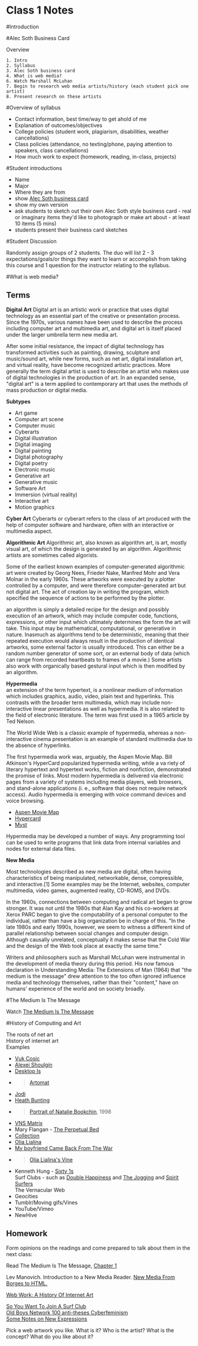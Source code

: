 Class 1 Notes
=============

#Introduction

#Alec Soth Business Card

Overview

	1. Intro
	2. Syllabus
	3. Alec Soth business card
	4. What is web media?
	6. Watch Marshall McLuhan
	7. Begin to research web media artists/history (each student pick one artist)
	8. Present research on these artists

#Overview of syllabus

*  Contact information, best time/way to get ahold of me
*  Explanation of outcomes/objectives
*  College policies (student work, plagiarism, disabilities, weather cancellations)
*  Class policies (attendance, no texting/phone, paying attention to speakers, class cancellations)
*  How much work to expect (homework, reading, in-class, projects)

#Student introductions

*  Name
*  Major
*  Where they are from
*  show [Alec Soth business card](https://littlebrownmushroom.files.wordpress.com/2010/09/biz_card.jpg)
*  show my own version
*  ask students to sketch out their own Alec Soth style business card - real or imaginary items they'd like to photograph or make art about - at least 10 items (5 mins)
*  students present their business card sketches

#Student Discussion

Randomly assign groups of 2 students. The duo will list 2 - 3 expectations/goals/or things they want to learn or accomplish from taking this course and 1 question for the instructor relating to the syllabus. 

#What is web media?

## Terms

**Digital Art**
Digital art is an artistic work or practice that uses digital technology as an essential part of the creative or presentation process. Since the 1970s, various names have been used to describe the process including computer art and multimedia art, and digital art is itself placed under the larger umbrella term new media art.

After some initial resistance, the impact of digital technology has transformed activities such as painting, drawing, sculpture and music/sound art, while new forms, such as net art, digital installation art, and virtual reality, have become recognized artistic practices. More generally the term digital artist is used to describe an artist who makes use of digital technologies in the production of art. In an expanded sense, "digital art" is a term applied to contemporary art that uses the methods of mass production or digital media.

**Subtypes**
*  Art game
*  Computer art scene
*  Computer music
*  Cyberarts
*  Digital illustration
*  Digital imaging
*  Digital painting
*  Digital photography
*  Digital poetry
*  Electronic music
*  Generative art
*  Generative music
*  Software Art
*  Immersion (virtual reality)
*  Interactive art
*  Motion graphics

**Cyber Art**
Cyberarts or cyberart refers to the class of art produced with the help of computer software and hardware, often with an interactive or multimedia aspect.

**Algorithmic Art**
Algorithmic art, also known as algorithm art, is art, mostly visual art, of which the design is generated by an algorithm. Algorithmic artists are sometimes called algorists.

Some of the earliest known examples of computer-generated algorithmic art were created by Georg Nees, Frieder Nake, Manfred Mohr and Vera Molnar in the early 1960s. These artworks were executed by a plotter controlled by a computer, and were therefore computer-generated art but not digital art. The act of creation lay in writing the program, which specified the sequence of actions to be performed by the plotter. 

 an algorithm is simply a detailed recipe for the design and possibly execution of an artwork, which may include computer code, functions, expressions, or other input which ultimately determines the form the art will take. This input may be mathematical, computational, or generative in nature. Inasmuch as algorithms tend to be deterministic, meaning that their repeated execution would always result in the production of identical artworks, some external factor is usually introduced. This can either be a random number generator of some sort, or an external body of data (which can range from recorded heartbeats to frames of a movie.) Some artists also work with organically based gestural input which is then modified by an algorithm.
 
**Hypermedia**    
an extension of the term hypertext, is a nonlinear medium of information which includes graphics, audio, video, plain text and hyperlinks. This contrasts with the broader term multimedia, which may include non-interactive linear presentations as well as hypermedia. It is also related to the field of electronic literature. The term was first used in a 1965 article by Ted Nelson.

The World Wide Web is a classic example of hypermedia, whereas a non-interactive cinema presentation is an example of standard multimedia due to the absence of hyperlinks.

The first hypermedia work was, arguably, the Aspen Movie Map. Bill Atkinson's HyperCard popularized hypermedia writing, while a va riety of literary hypertext and hypertext works, fiction and nonfiction, demonstrated the promise of links. Most modern hypermedia is delivered via electronic pages from a variety of systems including media players, web browsers, and stand-alone applications (i. e., software that does not require network access). Audio hypermedia is emerging with voice command devices and voice browsing.

* [Aspen Movie Map](https://www.youtube.com/watch?v=Hf6LkqgXPMU)
* [Hypercard](http://arstechnica.com/apple/2012/05/25-years-of-hypercard-the-missing-link-to-the-web/)
* [Myst](https://www.youtube.com/watch?v=2BqnXJxmzn8&list=PLahKLy8pQdCOJCIdtF_OYUQAceilcbbFo&index=3)

Hypermedia may be developed a number of ways. Any programming tool can be used to write programs that link data from internal variables and nodes for external data files. 

**New Media**

Most technologies described as new media are digital, often having characteristics of being manipulated, networkable, dense, compressible, and interactive.[1] Some examples may be the Internet, websites, computer multimedia, video games, augmented reality, CD-ROMS, and DVDs.

In the 1960s, connections between computing and radical art began to grow stronger. It was not until the 1980s that Alan Kay and his co-workers at Xerox PARC began to give the computability of a personal computer to the individual, rather than have a big organization be in charge of this. "In the late 1980s and early 1990s, however, we seem to witness a different kind of parallel relationship between social changes and computer design. Although causally unrelated, conceptually it makes sense that the Cold War and the design of the Web took place at exactly the same time."

Writers and philosophers such as Marshall McLuhan were instrumental in the development of media theory during this period. His now famous declaration in Understanding Media: The Extensions of Man (1964) that "the medium is the message" drew attention to the too often ignored influence media and technology themselves, rather than their "content," have on humans' experience of the world and on society broadly.

#The Medium Is The Message

Watch [The Medium Is The Message](https://www.youtube.com/watch?v=ImaH51F4HBw)

#History of Computing and Art  

The roots of net art  
History of internet art    
Examples    
*  [Vuk Cosic](http://www.ljudmila.org/~vuk/)    
*  [Alexei Shoulgin](http://www.easylife.org/)    
*  [Desktop Is](http://www.easylife.org/desktop/)    
*  >[Artomat](http://www.artomat.pro/)    
*  [Jodi](http://wwwwwwwww.jodi.org/)   
*  [Heath Bunting](http://irational.org/cgi-bin/cv2/temp.pl#projects)    
*  >[Portrait of Natalie Bookchin](http://www.irational.org/heath/imaging_natalie/), 1998    
*  [VNS Matrix](http://josephinestarrs.com/lx/?page_id=22)   
*  Mary Flangan - [The Perpetual Bed](http://maryflanagan.com/work/perpetual-bed/)   
*  [Collection](http://maryflanagan.com/work/collection/)    
*  [Olia Lialina](http://art.teleportacia.org/olia.html)    
*  [My boyfriend Came Back From The War](http://myboyfriendcamebackfromth.ewar.ru/)    
*  >[Olia Lialina's Vine](https://vine.co/olia.lialina)    
*  Kenneth Hung - [Sixty 1s](http://www.111111111111111111111111111111111111111111111111111111111111.com/)    
Surf Clubs - such as [Double Happiness](http://doublehappiness.ilikenicethings.com/) and [The Jogging](http://thejogging.tumblr.com/) and [Spirit Surfers](http://www.spiritsurfers.net/)    
The Vernacular Web    
*  Geocities     
*  Tumblr/Moving gifs/Vines    
*  YouTube/Vimeo    
*  NewHive   


Homework
--------

Form opinions on the readings and come prepared to talk about them in the next class:    

Read The Medium Is The Message, [Chapter 1](h)

Lev Manovich. Introduction to a New Media Reader. [New Media From Borges to HTML.](http://faculty.georgetown.edu/irvinem/theory/manovich-new-media-intro.pdf)

[Web Work: A History Of Internet Art](http://cyberhouse.arted.psu.edu/visualculture/history_net_art.pdf)    


[So You Want To Join A Surf Club](http://www.thelmagazine.com/2009/03/so-you-want-to-join-a-surf-club/)    
[Old Boys Network 100 anti-theses Cyberfeminism](http://www.obn.org/reading_room/manifestos/html/anti.html)  
[Some Notes on New Expressions](http://hyperallergic.com/170279/some-notes-on-new-expressions-by-jacob-ciocci/)

Pick a web artwork you like. What is it? Who is the artist? What is the concept? What do you like about it?